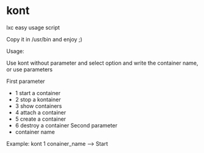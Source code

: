 # kont
lxc easy usage script

Copy it in /usr/bin and enjoy ;)

Usage:

Use kont without parameter and select option and write the container name, or use parameters

First parameter
  - 1 start a container
  - 2 stop a kontainer
  - 3 show containers
  - 4 attach a container
  - 5 create a container
  - 6 destroy a container
Second parameter
  - container name
  
Example: kont 1 conainer_name --> Start
